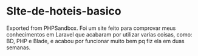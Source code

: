 # SIte-de-hoteis-basico
Exported from PHPSandbox.
Foi um site feito para comprovar meus conhecimentos em Laravel que acabaram por utilizar varias coisas, como: BD, PHP e Blade, e acabou por funcionar muito bem pq fiz ela em duas semanas.

